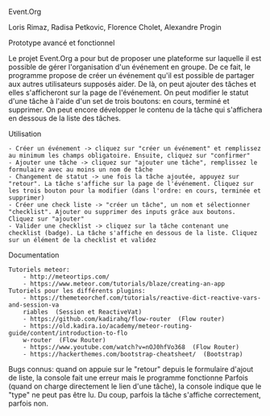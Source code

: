 Event.Org

Loris Rimaz, Radisa Petkovic, Florence Cholet, Alexandre Progin

Prototype avancé et fonctionnel

Le projet Event.Org a pour but de proposer une plateforme sur laquelle il est possible de gérer l'organisation d'un événement en groupe.
De ce fait, le programme propose de créer un événement qu'il est possible de partager aux autres utilisateurs supposés aider. 
De là, on peut ajouter des tâches et elles s'afficheront sur la page de l'événement. 
On peut modifier le statut d'une tâche à l'aide d'un set de trois boutons: en cours, terminé et supprimer.
On peut encore développer le contenu de la tâche qui s'affichera en dessous de la liste des tâches.


Utilisation

	- Créer un événement -> cliquez sur "créer un événement" et remplissez au minimum les champs obligatoire. Ensuite, cliquez sur "confirmer"
	- Ajouter une tâche -> cliquez sur "ajouter une tâche", remplissez le formulaire avec au moins un nom de tâche
	- Changement de statut -> une fois la tâche ajoutée, appuyez sur "retour". La tâche s'affiche sur la page de l'événement. Cliquez sur les trois bouton pour la modifier (dans l'ordre: en cours, terminée et supprimer)
	- Créer une check liste -> "créer un tâche", un nom et sélectionner "checklist". Ajouter ou supprimer des inputs grâce aux boutons. Cliquez sur "ajouter"
	- Valider une checklist -> cliquez sur la tâche contenant une checklist (badge). La tâche s'affiche en dessous de la liste. Cliquez sur un élément de la checklist et validez


Documentation

	Tutoriels meteor:
		- http://meteortips.com/
		- https://www.meteor.com/tutorials/blaze/creating-an-app
	Tutoriels pour les différents plugins:
		- https://themeteorchef.com/tutorials/reactive-dict-reactive-vars-and-session-va
		riables  (Session et ReactiveVat)
		- https://github.com/kadirahq/flow-router  (Flow router)
		- https://old.kadira.io/academy/meteor-routing-guide/content/introduction-to-flo
		w-router  (Flow Router)
		- https://www.youtube.com/watch?v=nOJ0hfVo368  (Flow Router)
		- https://hackerthemes.com/bootstrap-cheatsheet/  (Bootstrap)


Bugs connus: quand on appuie sur le "retour" depuis le formulaire d'ajout de liste, la console fait une erreur mais le programme fonctionne
Parfois (quand on charge directement le lien d'une tâche), la console indique que le "type" ne peut pas être lu. Du coup, parfois la tâche s'affiche correctement, parfois non.

